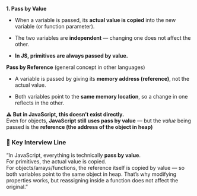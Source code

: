 


**1. Pass by Value**

- When a variable is passed, its **actual value is copied** into the new variable (or function parameter).
    
- The two variables are **independent** — changing one does not affect the other.
    
- **In JS, primitives are always passed by value.**


**Pass by Reference** (general concept in other languages)

- A variable is passed by giving its **memory address (reference)**, not the actual value.
    
- Both variables point to the **same memory location**, so a change in one reflects in the other.
    

⚠️ **But in JavaScript, this doesn’t exist directly.**  
Even for objects, **JavaScript still uses pass by value** — but the _value_ being passed is the **reference (the address of the object in heap)**



### 🔑 Key Interview Line

“In JavaScript, everything is technically **pass by value**.  
For primitives, the actual value is copied.  
For objects/arrays/functions, the reference itself is copied by value — so both variables point to the same object in heap. That’s why modifying properties works, but reassigning inside a function does not affect the original.”


